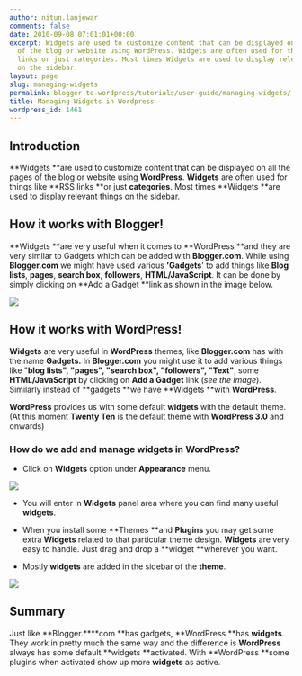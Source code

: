```yaml
---
author: nitun.lanjewar
comments: false
date: 2010-09-08 07:01:01+00:00
excerpt: Widgets are used to customize content that can be displayed on all the pages
  of the blog or website using WordPress. Widgets are often used for things like RSS
  links or just categories. Most times Widgets are used to display relevant things
  on the sidebar.
layout: page
slug: managing-widgets
permalink: blogger-to-wordpress/tutorials/user-guide/managing-widgets/
title: Managing Widgets in Wordpress
wordpress_id: 1461
---
```


## Introduction


**Widgets **are used to customize content that can be displayed on all the pages of the blog or website using **WordPress**. **Widgets** are often used for things like **RSS links **or just **categories**. Most times **Widgets **are used to display relevant things on the sidebar.


## How it works with Blogger!


**Widgets **are very useful when it comes to **WordPress **and they are very similar to Gadgets which can be added with **Blogger.com**. While using **Blogger.com** we might have used various **'Gadgets**' to add things like **Blog lists**, **pages**, **search box**, **followers**, **HTML/JavaScript**. It can be done by simply clicking on **Add a Gadget **link as shown in the image below.

[![](https://rtcamp.com/wp-content/uploads/2010/08/gadget-blogger-to-wordpress.png)](https://rtcamp.com/wp-content/uploads/2010/08/gadget-blogger-to-wordpress.png)


## How it works with WordPress!


**Widgets** are very useful in **WordPress** themes, like **Blogger.com** has with the name **Gadgets.** In **Blogger.com** you might use it to add various things like "**blog  lists", "pages", "search box", "followers", "Text"**, some **HTML/JavaScript** by clicking on **Add a Gadget** link (_see the image_). Similarly instead of **gadgets **we have **Widgets **with **WordPress**.

**WordPress** provides us with some default **widgets** with the default theme. (At this moment **Twenty Ten** is the default theme with **WordPress 3.0** and onwards)


### How do we add and manage widgets in **WordPress**?






  * Click on **Widgets** option under **Appearance** menu.


[![](https://rtcamp.com/wp-content/uploads/2010/08/widget-blogger-to-wordpress.png)](https://rtcamp.com/wp-content/uploads/2010/08/widget-blogger-to-wordpress.png)




  * You will enter in **Widgets** panel area where you can find many useful **widgets**.


  * When you install some **Themes **and **Plugins** you may get some extra **Widgets** related to that particular theme design. **Widgets** are very easy to handle. Just drag and drop  a **widget **wherever you want.


  * Mostly **widgets** are added in the sidebar of the **theme**.


[![](https://rtcamp.com/wp-content/uploads/2010/08/add-widget.png)](https://rtcamp.com/wp-content/uploads/2010/08/add-widget.png)



## Summary


Just like **Blogger.****com **has gadgets, **WordPress **has **widgets**. They work in pretty much the same way and the difference is **WordPress** always has some default **widgets **activated. With **WordPress **some plugins when activated show up more **widgets** as active.
